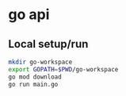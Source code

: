 # go api

## Local setup/run

```bash
mkdir go-workspace
export GOPATH=$PWD/go-workspace
go mod download
go run main.go
```
